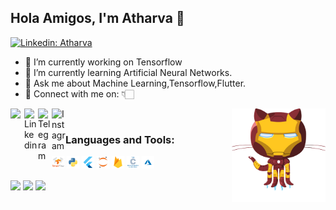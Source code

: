 ## Hola Amigos, I'm Atharva 👋

[![Linkedin: Atharva](https://img.shields.io/badge/-Atharva-blue?style=flat-square&logo=Linkedin&logoColor=white)](https://www.linkedin.com/in/atharvakhedkar/)
<br/>
- 🔭 I’m currently working on Tensorflow
- 🌱 I’m currently learning Artificial Neural Networks.
- 💬 Ask me about Machine Learning,Tensorflow,Flutter.
- 📲 Connect with me on:  👇🏻

<!-----Social Profile Buttons------>

<a href="https://twitter.com/KhedkarAtharva">
  <img align="left"  width="22px" src="https://img.icons8.com/color/48/000000/twitter.png" />
</a>
<a href="https://www.linkedin.com/in/atharvakhedkar/">
  <img align="left" alt="Linkedin" width="22px" src="https://img.icons8.com/color/48/000000/linkedin-2--v2.png" />
</a>
<a href="https://t.me/a_pk23">
  <img align="left" alt="Telegram" width="22px" src="https://img.icons8.com/color/48/000000/telegram-app--v1.png" />
</a>
<a href="https://www.instagram.com/atharva_khedkar23/">
  <img align="left" alt="Instagram" width="22px" src="https://img.icons8.com/color/48/000000/instagram-new.png" />
</a>

<!-----GitHub Octocat------>

<img src = "/assets/octocat.png" align = "right" width = 150, height = 150>
</br>

### Languages and Tools:

<!-----Languages and Tools------>
<code><img height="20" src= "https://raw.githubusercontent.com/github/explore/80688e429a7d4ef2fca1e82350fe8e3517d3494d/topics/tensorflow/tensorflow.png"></code>
<code><img height="20" src="https://raw.githubusercontent.com/github/explore/80688e429a7d4ef2fca1e82350fe8e3517d3494d/topics/python/python.png"></code>
<code><img height="20" src="https://raw.githubusercontent.com/github/explore/80688e429a7d4ef2fca1e82350fe8e3517d3494d/topics/flutter/flutter.png"></code>
<code><img height="20" src="https://raw.githubusercontent.com/github/explore/80688e429a7d4ef2fca1e82350fe8e3517d3494d/topics/jupyter-notebook/jupyter-notebook.png"></code>
<code><img height="20" src = "https://raw.githubusercontent.com/github/explore/80688e429a7d4ef2fca1e82350fe8e3517d3494d/topics/firebase/firebase.png"></code>
<code><img height="20" src = "https://raw.githubusercontent.com/github/explore/80688e429a7d4ef2fca1e82350fe8e3517d3494d/topics/c/c.png"></code>
<code><img height="20" src="https://raw.githubusercontent.com/github/explore/80688e429a7d4ef2fca1e82350fe8e3517d3494d/topics/azure/azure.png"></code>

<!-----Top Languages------>

<img align="center" src="https://github-readme-stats.vercel.app/api/top-langs/?username=AtharvaKhedkar&theme=dark" />

<!-----GitHub Stats------>

<img align="center" src = "https://github-readme-stats.vercel.app/api?username=AtharvaKhedkar&&show_icons=true&title_color=ffffff&icon_color=bb2acf&text_color=daf7dc&bg_color=151515">

<!-----Projects------>

<a href="https://github.com/AtharvaKhedkar/TodoList-App-in-flutter">
 <img align="center" src="https://github-readme-stats.vercel.app/api/pin/?username=AtharvaKhedkar&repo=TodoList-App-in-flutter&theme=dark" />
</a>
